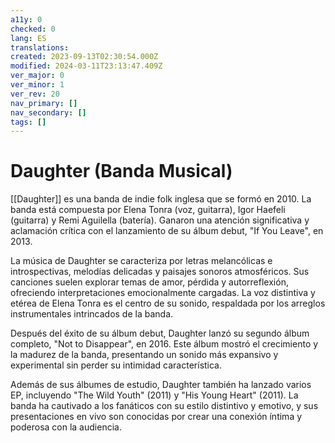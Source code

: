 ```yaml
---
a11y: 0
checked: 0
lang: ES
translations: 
created: 2023-09-13T02:30:54.000Z
modified: 2024-03-11T23:13:47.409Z
ver_major: 0
ver_minor: 1
ver_rev: 20
nav_primary: []
nav_secondary: []
tags: []
---
```

# Daughter (Banda Musical)

[[Daughter]] es una banda de indie folk inglesa que se formó en 2010. La banda está compuesta por Elena Tonra (voz, guitarra), Igor Haefeli (guitarra) y Remi Aguilella (batería). Ganaron una atención significativa y aclamación crítica con el lanzamiento de su álbum debut, "If You Leave", en 2013.

La música de Daughter se caracteriza por letras melancólicas e introspectivas, melodías delicadas y paisajes sonoros atmosféricos. Sus canciones suelen explorar temas de amor, pérdida y autorreflexión, ofreciendo interpretaciones emocionalmente cargadas. La voz distintiva y etérea de Elena Tonra es el centro de su sonido, respaldada por los arreglos instrumentales intrincados de la banda.

Después del éxito de su álbum debut, Daughter lanzó su segundo álbum completo, "Not to Disappear", en 2016. Este álbum mostró el crecimiento y la madurez de la banda, presentando un sonido más expansivo y experimental sin perder su intimidad característica.

Además de sus álbumes de estudio, Daughter también ha lanzado varios EP, incluyendo "The Wild Youth" (2011) y "His Young Heart" (2011). La banda ha cautivado a los fanáticos con su estilo distintivo y emotivo, y sus presentaciones en vivo son conocidas por crear una conexión íntima y poderosa con la audiencia.